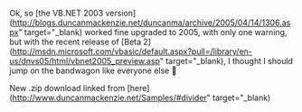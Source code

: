 Ok, so [the VB.NET 2003 version](http://blogs.duncanmackenzie.net/duncanma/archive/2005/04/14/1306.aspx" target="_blank) worked fine upgraded to 2005, with only one warning, but with the recent release of [Beta 2](http://msdn.microsoft.com/vbasic/default.aspx?pull=/library/en-us/dnvs05/html/vbnet2005_preview.asp" target="_blank), I thought I should jump on the bandwagon like everyone else 🙂

New .zip download linked from [here](http://www.duncanmackenzie.net/Samples/#divider" target="_blank)